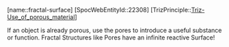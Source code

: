 ﻿---
type: TrizPrincipleSub
aliases:
- fractal-surface
license: CC BY-SA 4.0
copyright: https://github.com/SpocWeb
IsDeleted: false
IsReadOnly: false
Confidential: public
tags: 
- Triz/Principle/Sub
---
[name::fractal-surface]
[SpocWebEntityId::22308]
[TrizPrinciple::[Triz-Use_of_porous_material](tech/Triz/Principle/Triz-Use_of_porous_material.md)]

If an object is already porous, use the pores to introduce a useful substance or function. Fractal Structures like Pores have an infinite reactive Surface! 
